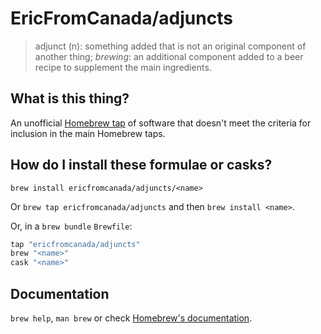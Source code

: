 # EricFromCanada/adjuncts

> adjunct (n): something added that is not an original component of another thing; _brewing_: an additional component added to a beer recipe to supplement the main ingredients.

## What is this thing?

An unofficial [Homebrew tap](https://docs.brew.sh/Taps) of software that doesn't meet the criteria for inclusion in the main Homebrew taps.

## How do I install these formulae or casks?

`brew install ericfromcanada/adjuncts/<name>`

Or `brew tap ericfromcanada/adjuncts` and then `brew install <name>`.

Or, in a `brew bundle` `Brewfile`:

```ruby
tap "ericfromcanada/adjuncts"
brew "<name>"
cask "<name>"
```

## Documentation

`brew help`, `man brew` or check [Homebrew's documentation](https://docs.brew.sh).

